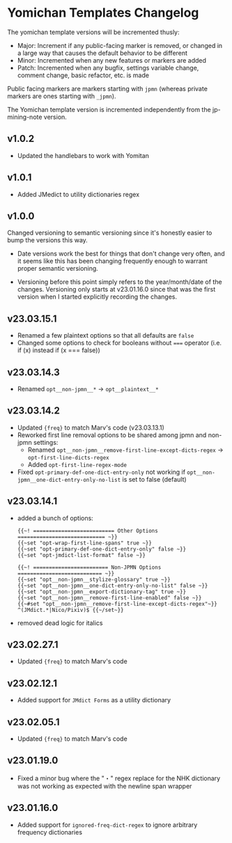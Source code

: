 # Yomichan Templates Changelog

The yomichan template versions will be incremented thusly:
- Major: Increment if any public-facing marker is removed, or changed in a large way that causes
    the default behavior to be different
- Minor: Incremented when any new features or markers are added
- Patch: Incremented when any bugfix, settings variable change, comment change, basic refactor, etc. is made

Public facing markers are markers starting with `jpmn` (whereas private markers are ones starting with `_jpmn`).

The Yomichan template version is incremented independently from the jp-mining-note version.

## v1.0.2
- Updated the handlebars to work with Yomitan

## v1.0.1
- Added JMedict to utility dictionaries regex

## v1.0.0
Changed versioning to semantic versioning since it's honestly easier to bump the versions this way.
- Date versions work the best for things that don't change very often, and it seems like this has been
    changing frequently enough to warrant proper semantic versioning.

- Versioning before this point simply refers to the year/month/date of the changes.
    Versioning only starts at v23.01.16.0 since that was the first version when
    I started explicitly recording the changes.

## v23.03.15.1
- Renamed a few plaintext options so that all defaults are `false`
- Changed some options to check for booleans without `===` operator (i.e. if (x) instead if (x === false))

## v23.03.14.3
- Renamed `opt__non-jpmn__*` -> `opt__plaintext__*`

## v23.03.14.2
- Updated `{freq}` to match Marv's code (v23.03.13.1)
- Reworked first line removal options to be shared among jpmn and non-jpmn settings:
    - Renamed `opt__non-jpmn__remove-first-line-except-dicts-regex` -> `opt-first-line-dicts-regex`
    - Added `opt-first-line-regex-mode`
- Fixed `opt-primary-def-one-dict-entry-only` not working if `opt__non-jpmn__one-dict-entry-only-no-list` is set to false (default)

## v23.03.14.1
- added a bunch of options:
    ```
    {{~! ========================== Other Options ============================ ~}}
    {{~set "opt-wrap-first-line-spans" true ~}}
    {{~set "opt-primary-def-one-dict-entry-only" false ~}}
    {{~set "opt-jmdict-list-format" false ~}}

    {{~! ======================== Non-JPMN Options =========================== ~}}
    {{~set "opt__non-jpmn__stylize-glossary" true ~}}
    {{~set "opt__non-jpmn__one-dict-entry-only-no-list" false ~}}
    {{~set "opt__non-jpmn__export-dictionary-tag" true ~}}
    {{~set "opt__non-jpmn__remove-first-line-enabled" false ~}}
    {{~#set "opt__non-jpmn__remove-first-line-except-dicts-regex"~}} ^(JMdict.*|Nico/Pixiv)$ {{~/set~}}
    ```
- removed dead logic for italics

## v23.02.27.1
- Updated `{freq}` to match Marv's code

## v23.02.12.1
- Added support for `JMdict Forms` as a utility dictionary

## v23.02.05.1
- Updated `{freq}` to match Marv's code

## v23.01.19.0
- Fixed a minor bug where the "・" regex replace for the NHK dictionary was not working as expected with the newline span wrapper

## v23.01.16.0
- Added support for `ignored-freq-dict-regex` to ignore arbitrary frequency dictionaries
